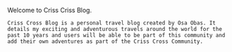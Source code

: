 Welcome to Criss Criss Blog.

    Criss Cross Blog is a personal travel blog created by Osa Obas. It details my exciting and adventurous travels around the world for the past 10 years and users will be able to be part of this community and add their own adventures as part of the Criss Cross Community. 
    
    
